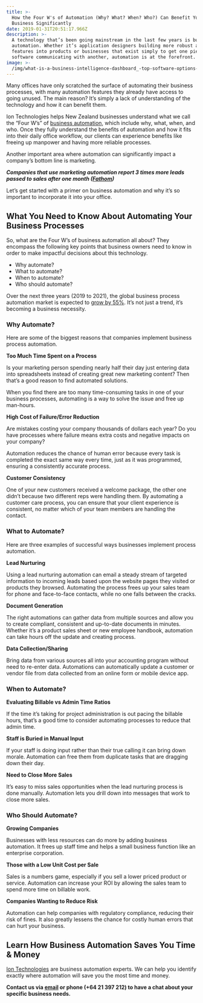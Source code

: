```yaml
---
title: >-
  How the Four W's of Automation (Why? What? When? Who?) Can Benefit Your
  Business Significantly
date: 2019-01-31T20:51:17.966Z
description: >-
  A technology that’s been going mainstream in the last few years is business
  automation. Whether it’s application designers building more robust automation
  features into products or businesses that exist simply to get one piece of
  software communicating with another, automation is at the forefront.
image: >-
  /img/what-is-a-business-intelligence-dashboard_-top-software-options-to-help-you-get-the-most-out-of-your-data.png
---
```

Many offices have only scratched the surface of automating their business processes, with many automation features they already have access to going unused. The main reason? It’s simply a lack of understanding of the technology and how it can benefit them.

Ion Technologies helps New Zealand businesses understand what we call the “Four W’s” of <a href="https://www.iontech.nz/">business automation</a>, which include why, what, when, and who. Once they fully understand the benefits of automation and how it fits into their daily office workflow, our clients can experience benefits like freeing up manpower and having more reliable processes.

Another important area where automation can significantly impact a company’s bottom line is marketing.

<strong><em>Companies that use marketing automation report 3 times more leads passed to sales after one month (<a href="http://www.fathomdelivers.com/blog/marketing-automation/28-marketing-automation-stats-that-matter/">Fathom</a>)</em></strong>

Let’s get started with a primer on business automation and why it’s so important to incorporate it into your office.
<h2>What You Need to Know About Automating Your Business Processes</h2>
So, what are the Four W’s of business automation all about? They encompass the following key points that business owners need to know in order to make impactful decisions about this technology.
<ul>
 	<li>Why automate?</li>
 	<li>What to automate?</li>
 	<li>When to automate?</li>
 	<li>Who should automate?</li>
</ul>
Over the next three years (2019 to 2021), the global business process automation market is expected to <a href="https://www.statista.com/statistics/740593/worldwide-business-process-automation-market-size/">grow by 55%</a>. It’s not just a trend, it’s becoming a business necessity.

### <strong>Why Automate?</strong>
Here are some of the biggest reasons that companies implement business process automation.

<strong>Too Much Time Spent on a Process</strong>

Is your marketing person spending nearly half their day just entering data into spreadsheets instead of creating great new marketing content? Then that’s a good reason to find automated solutions.

When you find there are too many time-consuming tasks in one of your business processes, automating is a way to solve the issue and free up man-hours.

<strong>High Cost of Failure/Error Reduction</strong>

Are mistakes costing your company thousands of dollars each year? Do you have processes where failure means extra costs and negative impacts on your company?

Automation reduces the chance of human error because every task is completed the exact same way every time, just as it was programmed, ensuring a consistently accurate process.

<strong>Customer Consistency</strong>

One of your new customers received a welcome package, the other one didn’t because two different reps were handling them. By automating a customer care process, you can ensure that your client experience is consistent, no matter which of your team members are handling the contact.
<h3><strong>What to Automate?</strong></h3>
Here are three examples of successful ways businesses implement process automation.

<strong>Lead Nurturing</strong>

Using a lead nurturing automation can email a steady stream of targeted information to incoming leads based upon the website pages they visited or products they browsed. Automating the process frees up your sales team for phone and face-to-face contacts, while no one falls between the cracks.

<strong>Document Generation</strong>

The right automations can gather data from multiple sources and allow you to create compliant, consistent and up-to-date documents in minutes. Whether it’s a product sales sheet or new employee handbook, automation can take hours off the update and creating process.

<strong>Data Collection/Sharing</strong>

Bring data from various sources all into your accounting program without need to re-enter data. Automations can automatically update a customer or vendor file from data collected from an online form or mobile device app.

### When to Automate?</strong>

<strong>Evaluating Billable vs Admin Time Ratios</strong>

If the time it’s taking for project administration is out pacing the billable hours, that’s a good time to consider automating processes to reduce that admin time.

<strong>Staff is Buried in Manual Input</strong>

If your staff is doing input rather than their true calling it can bring down morale. Automation can free them from duplicate tasks that are dragging down their day.

<strong>Need to Close More Sales</strong>

It’s easy to miss sales opportunities when the lead nurturing process is done manually. Automation lets you drill down into messages that work to close more sales.
<h3><strong>Who Should Automate?</strong></h3>
<strong>Growing Companies</strong>

Businesses with less resources can do more by adding business automation. It frees up staff time and helps a small business function like an enterprise corporation.

<strong>Those with a Low Unit Cost per Sale</strong>

Sales is a numbers game, especially if you sell a lower priced product or service. Automation can increase your ROI by allowing the sales team to spend more time on billable work.

<strong>Companies Wanting to Reduce Risk</strong>

Automation can help companies with regulatory compliance, reducing their risk of fines. It also greatly lessens the chance for costly human errors that can hurt your business.

## Learn How Business Automation Saves You Time & Money

<a href="https://www.iontech.nz/about-us">Ion Technologies</a> are business automation experts. We can help you identify exactly where automation will save you the most time and money.

<strong>Contact us via [email](mailto:info@iontech.nz) or phone (+64 21 397 212) to have a chat about your specific business needs.</strong>
